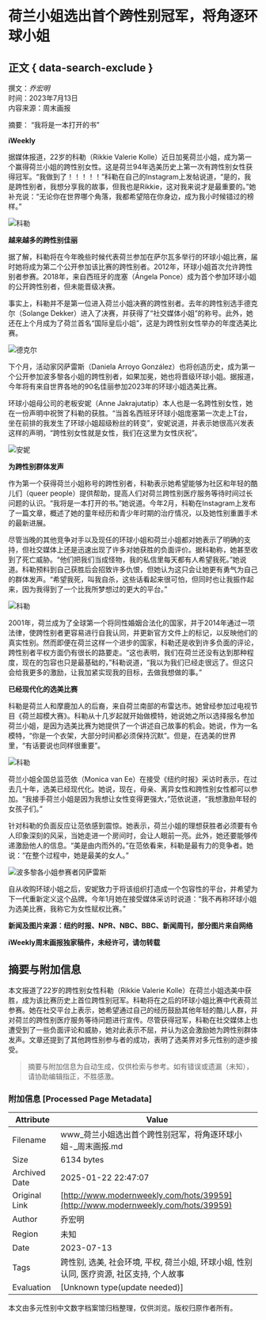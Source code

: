 # 荷兰小姐选出首个跨性别冠军，将角逐环球小姐

## 正文 { data-search-exclude }


撰文：_乔宏明_  
时间：2023年7月13日  
内容来源：周末画报  

摘要： “我将是一本打开的书”

**iWeekly**

据媒体报道，22岁的科勒（Rikkie Valerie Kolle）近日加冕荷兰小姐，成为第一个赢得荷兰小姐的跨性别女性。这是荷兰94年选美历史上第一次有跨性别女性获得冠军。“我做到了！！！！！”科勒在自己的Instagram上发帖说道，“是的，我是跨性别者，我想分享我的故事，但我也是Rikkie，这对我来说才是最重要的。”她补充说：“无论你在世界哪个角落，我都希望陪在你身边，成为我小时候错过的榜样。”

![科勒](http://alicdn.iweek.ly/upload/image/22/20230713/1689223080619792.jpeg)

**越来越多的跨性别佳丽**

据了解，科勒将在今年晚些时候代表荷兰参加在萨尔瓦多举行的环球小姐比赛，届时她将成为第二个公开参加该比赛的跨性别者。2012年，环球小姐首次允许跨性别者参赛。2018年，来自西班牙的庞塞（Ángela Ponce）成为首个参加环球小姐的公开跨性别者，但未能晋级决赛。

事实上，科勒并不是第一位进入荷兰小姐决赛的跨性别者。去年的跨性别选手德克尔（Solange Dekker）进入了决赛，并获得了“社交媒体小姐”的称号。此外，她还在上个月成为了荷兰首名“国际皇后小姐”，这是为跨性别女性举办的年度选美比赛。

![德克尔](http://alicdn.iweek.ly/upload/image/22/20230713/1689223080370419.jpg)

下个月，活动家冈萨雷斯（Daniela Arroyo González）也将创造历史，成为第一个公开参加波多黎各小姐的跨性别者，如果加冕，她也将晋级环球小姐。据报道，今年将有来自世界各地的90名佳丽参加2023年的环球小姐选美比赛。

环球小姐母公司的老板安妮（Anne Jakrajutatip）本人也是一名跨性别女性，她在一份声明中祝贺了科勒的获胜。“当首名西班牙环球小姐庞塞第一次走上T台，坐在前排的我发生了环球小姐超级粉丝的转变”，安妮说道，并表示她很高兴发表这样的声明，“跨性别女性就是女性，我们在这里为女性庆祝”。

![安妮](http://alicdn.iweek.ly/upload/image/22/20230713/1689223080254591.jpeg)

**为跨性别群体发声**

作为第一个获得荷兰小姐称号的跨性别者，科勒表示她希望能够为社区和年轻的酷儿们（queer people）提供帮助，提高人们对荷兰跨性别医疗服务等待时间过长问题的认识。“我将是一本打开的书。”她说道。今年2月，科勒在Instagram上发布了一篇文章，概述了她的童年经历和青少年时期的治疗情况，以及她性别重置手术的最新进展。

尽管当晚的其他竞争对手以及现任的环球小姐和荷兰小姐都对她表示了明确的支持，但社交媒体上还是迅速出现了许多对她获胜的负面评价。据科勒称，她甚至收到了死亡威胁。“他们把我们当成怪物，我的私信里每天都有人希望我死。”她说道。科勒预料到自己获胜后会招致许多仇恨，但她认为这只会让她更有勇气为自己的群体发声。“希望我死，叫我自杀，这些话看起来很可怕，但同时也让我振作起来，因为我得到了一个比我所梦想过的更大的平台。”

![科勒](http://alicdn.iweek.ly/upload/image/22/20230713/1689223080858575.jpg)

2001年，荷兰成为了全球第一个将同性婚姻合法化的国家，并于2014年通过一项法律，使跨性别者更容易进行自我认同，并更新官方文件上的标记，以反映他们的真实性别。然而即便在荷兰这样一个进步的国家，科勒还是收到许多负面的评论，跨性别者平权方面仍有很长的路要走。“这也表明，我们在荷兰还没有达到那种程度，现在的包容也只是最基础的，”科勒说道，“我以为我们已经走很远了。但这只会给我更多的激励，让我加紧实现我的目标，去做我想做的事。”

**已经现代化的选美比赛**

科勒是荷兰人和摩鹿加人的后裔，来自荷兰南部的布雷达市。她曾经参加过电视节目《荷兰超模大赛》。科勒从十几岁起就开始做模特，她说她之所以选择报名参加荷兰小姐，是因为选美比赛为她提供了一个讲述自己故事的机会。她说，作为一名模特，“你是一个衣架，大部分时间都必须保持沉默”。但是，在选美的世界里，“有话要说也同样很重要”。

![科勒](http://alicdn.iweek.ly/upload/image/22/20230713/1689223080756981.jpeg)

荷兰小姐全国总监范依（Monica van Ee）在接受《纽约时报》采访时表示，在过去几十年，选美已经现代化。她说，现在，母亲、离异女性和跨性别女性都可以参加。“我接手荷兰小姐是因为我想让女性变得更强大，”范依说道，“我想激励年轻的女孩子们。”

针对科勒的负面反应让范依感到震惊。她表示，荷兰小姐的理想获胜者必须要有令人印象深刻的风采，当她走进一个房间时，会让人眼前一亮。此外，她还要能够传递激励他人的信息。“美是由内而外的。”在范依看来，科勒是最有力的竞争者。她说：“在整个过程中，她是最美的女人。”

![波多黎各小姐参赛者冈萨雷斯](http://alicdn.iweek.ly/upload/image/22/20230713/1689223080351380.jpeg)

自从收购环球小姐之后，安妮致力于将该组织打造成一个包容性的平台，并希望为下一代重新定义这个品牌。今年1月她在接受媒体采访时说道：“我不再称环球小姐为选美比赛，我称它为女性赋权比赛。”

**新闻及图片来源：纽约时报、NPR、NBC、BBC、新闻周刊，部分图片来自网络**

**iWeekly周末画报独家稿件，未经许可，请勿转载**
<!-- tcd_original_link http://www.modernweekly.com/hots/39959 -->


## 摘要与附加信息

<!-- tcd_abstract -->
本文报道了22岁的跨性别女性科勒（Rikkie Valerie Kolle）在荷兰小姐选美中获胜，成为该比赛历史上首位跨性别冠军。科勒将在之后的环球小姐比赛中代表荷兰参赛。她在社交平台上表示，她希望通过自己的经历鼓励其他年轻的酷儿人群，并对荷兰的跨性别医疗服务等待问题进行宣传。尽管获得冠军，科勒在社交媒体上也遭受到了一些负面评论和威胁，她对此表示不屈，并认为这会激励她为跨性别群体发声。文章还提到了其他跨性别参与者的成功，表明了选美界对多元性别的逐步接受。
<!-- tcd_abstract_end -->

> 摘要与附加信息为自动生成，仅供检索与参考。如有错误或遗漏（未知），请协助编辑指正，不胜感激。

### 附加信息 [Processed Page Metadata]

| Attribute       | Value                                  |
|-----------------|----------------------------------------|
| Filename        | www_荷兰小姐选出首个跨性别冠军，将角逐环球小姐-_周末画报.md                             |
| Size            | 6134 bytes                           |
| Archived Date   | 2025-01-22 22:47:07                             |
| Original Link   | [http://www.modernweekly.com/hots/39959](http://www.modernweekly.com/hots/39959)                       |
| Author          | 乔宏明                               |
| Region          | 未知                               |
| Date            | 2023-07-13                                 |
| Tags            | 跨性别, 选美, 社会环境, 平权, 荷兰小姐, 环球小姐, 性别认同, 医疗资源, 社区支持, 个人故事                                 |
| Evaluation            | [Unknown type(update needed)]                                 |
<!-- tcd_table_end -->

本文由多元性别中文数字档案馆归档整理，仅供浏览。版权归原作者所有。
